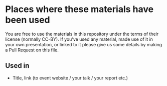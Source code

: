 # Places where these materials have been used

You are free to use the materials in this repository under the terms of their license (normally CC-BY).
If you've used any material, made use of it in your own presentation, or linked to it please give us some details 
by making a Pull Request on this file.

## Used in
   * Title, link (to event website / your talk / your report etc.)
